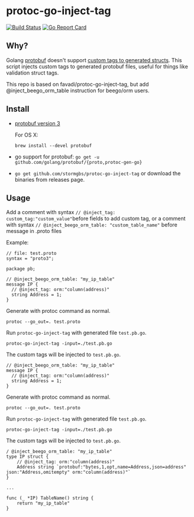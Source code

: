 # protoc-go-inject-tag

[![Build Status](https://travis-ci.org/favadi/protoc-go-inject-tag.svg?branch=master)](https://travis-ci.org/favadi/protoc-go-inject-tag)
[![Go Report Card](https://goreportcard.com/badge/github.com/favadi/protoc-go-inject-tag)](https://goreportcard.com/report/github.com/favadi/protoc-go-inject-tag)

## Why?

Golang [protobuf](https://github.com/golang/protobuf) doesn't support
[custom tags to generated structs](https://github.com/golang/protobuf/issues/52). This
script injects custom tags to generated protobuf files, useful for
things like validation struct tags.

This repo is based on favadi/protoc-go-inject-tag, but add @inject_beego_orm_table instruction for beego/orm users.

## Install

* [protobuf version 3](https://github.com/google/protobuf)

  For OS X:

  ```
  brew install --devel protobuf
  ```
* go support for protobuf: `go get -u github.com/golang/protobuf/{proto,protoc-gen-go}`

*  `go get github.com/stormgbs/protoc-go-inject-tag` or download the
  binaries from releases page.

## Usage

Add a comment with syntax `// @inject_tag: custom_tag:"custom_value"`before fields to add custom tag,
or a comment with syntax `// @inject_beego_orm_table: "custom_table_name"` before message in .proto files

Example:

```
// file: test.proto
syntax = "proto3";

package pb;

// @inject_beego_orm_table: "my_ip_table"
message IP {
  // @inject_tag: orm:"column(address)"
  string Address = 1;
}
```
Generate with protoc command as normal.

```
protoc --go_out=. test.proto
```

Run `protoc-go-inject-tag` with generated file `test.pb.go`.

```
protoc-go-inject-tag -input=./test.pb.go
```

The custom tags will be injected to `test.pb.go`.

```
// @inject_beego_orm_table: "my_ip_table"
message IP {
  // @inject_tag: orm:"column(address)"
  string Address = 1;
}
```
Generate with protoc command as normal.

```
protoc --go_out=. test.proto
```

Run `protoc-go-inject-tag` with generated file `test.pb.go`.

```
protoc-go-inject-tag -input=./test.pb.go
```

The custom tags will be injected to `test.pb.go`.

```
/ @inject_beego_orm_table: "my_ip_table"
type IP struct {
	// @inject_tag: orm:"column(address)"
	Address string `protobuf:"bytes,1,opt,name=Address,json=address" json:"Address,omitempty" orm:"column(address)"`
}

...

func (_ *IP) TableName() string {
    return "my_ip_table"
}

```
